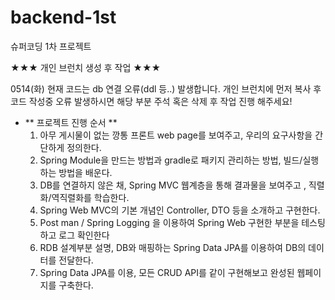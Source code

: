 # backend-1st
슈퍼코딩 1차 프로젝트

★★★ 개인 브런치 생성 후 작업 ★★★

0514(화)
현재 코드는 db 연결 오류(ddl 등..) 발생합니다.
개인 브런치에 먼저 복사 후 코드 작성중 오류 발생하시면 해당 부분 주석 혹은 삭제 후 작업 진행 해주세요!
                
- ** 프로젝트 진행 순서 **
    1. 아무 게시물이 없는 깡통 프론트 web page를 보여주고, 우리의 요구사항을 간단하게 정의한다.
    2. Spring Module을 만드는 방법과 gradle로 패키지 관리하는 방법, 빌드/실행 하는 방법을 배운다.
    3. DB를 연결하지 않은 채, Spring MVC 웹계층을 통해 결과물을 보여주고 , 직렬화/역직렬화를 학습한다.
    4. Spring Web MVC의 기본 개념인 Controller, DTO 등을 소개하고 구현한다.
    5. Post man / Spring Logging  을 이용하여 Spring Web 구현한 부분을 테스팅하고 로그 확인한다
    6. RDB 설계부분 설명, DB와 매핑하는 Spring Data JPA를 이용하여 DB의 데이터를 전달한다.
    7. Spring Data JPA를 이용, 모든 CRUD API를 같이 구현해보고 완성된 웹페이지를 구축한다.



